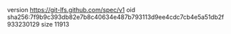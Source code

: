 version https://git-lfs.github.com/spec/v1
oid sha256:7f9b9c393db82e7b8c40634e487b793113d9ee4cdc7cb4e5a51db2f933230129
size 11913
